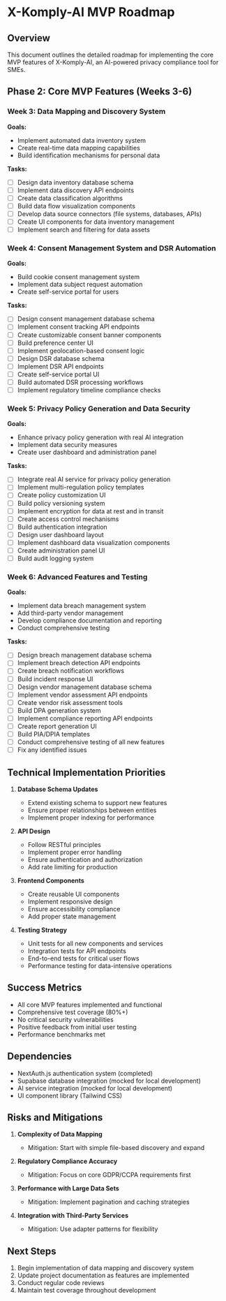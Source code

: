 # X-Komply-AI MVP Roadmap

## Overview
This document outlines the detailed roadmap for implementing the core MVP features of X-Komply-AI, an AI-powered privacy compliance tool for SMEs.

## Phase 2: Core MVP Features (Weeks 3-6)

### Week 3: Data Mapping and Discovery System

**Goals:**
- Implement automated data inventory system
- Create real-time data mapping capabilities
- Build identification mechanisms for personal data

**Tasks:**
- [ ] Design data inventory database schema
- [ ] Implement data discovery API endpoints
- [ ] Create data classification algorithms
- [ ] Build data flow visualization components
- [ ] Develop data source connectors (file systems, databases, APIs)
- [ ] Create UI components for data inventory management
- [ ] Implement search and filtering for data assets

### Week 4: Consent Management System and DSR Automation

**Goals:**
- Build cookie consent management system
- Implement data subject request automation
- Create self-service portal for users

**Tasks:**
- [ ] Design consent management database schema
- [ ] Implement consent tracking API endpoints
- [ ] Create customizable consent banner components
- [ ] Build preference center UI
- [ ] Implement geolocation-based consent logic
- [ ] Design DSR database schema
- [ ] Implement DSR API endpoints
- [ ] Create self-service portal UI
- [ ] Build automated DSR processing workflows
- [ ] Implement regulatory timeline compliance checks

### Week 5: Privacy Policy Generation and Data Security

**Goals:**
- Enhance privacy policy generation with real AI integration
- Implement data security measures
- Create user dashboard and administration panel

**Tasks:**
- [ ] Integrate real AI service for privacy policy generation
- [ ] Implement multi-regulation policy templates
- [ ] Create policy customization UI
- [ ] Build policy versioning system
- [ ] Implement encryption for data at rest and in transit
- [ ] Create access control mechanisms
- [ ] Build authentication integration
- [ ] Design user dashboard layout
- [ ] Implement dashboard data visualization components
- [ ] Create administration panel UI
- [ ] Build audit logging system

### Week 6: Advanced Features and Testing

**Goals:**
- Implement data breach management system
- Add third-party vendor management
- Develop compliance documentation and reporting
- Conduct comprehensive testing

**Tasks:**
- [ ] Design breach management database schema
- [ ] Implement breach detection API endpoints
- [ ] Create breach notification workflows
- [ ] Build incident response UI
- [ ] Design vendor management database schema
- [ ] Implement vendor assessment API endpoints
- [ ] Create vendor risk assessment tools
- [ ] Build DPA generation system
- [ ] Implement compliance reporting API endpoints
- [ ] Create report generation UI
- [ ] Build PIA/DPIA templates
- [ ] Conduct comprehensive testing of all new features
- [ ] Fix any identified issues

## Technical Implementation Priorities

1. **Database Schema Updates**
   - Extend existing schema to support new features
   - Ensure proper relationships between entities
   - Implement proper indexing for performance

2. **API Design**
   - Follow RESTful principles
   - Implement proper error handling
   - Ensure authentication and authorization
   - Add rate limiting for production

3. **Frontend Components**
   - Create reusable UI components
   - Implement responsive design
   - Ensure accessibility compliance
   - Add proper state management

4. **Testing Strategy**
   - Unit tests for all new components and services
   - Integration tests for API endpoints
   - End-to-end tests for critical user flows
   - Performance testing for data-intensive operations

## Success Metrics

- All core MVP features implemented and functional
- Comprehensive test coverage (80%+)
- No critical security vulnerabilities
- Positive feedback from initial user testing
- Performance benchmarks met

## Dependencies

- NextAuth.js authentication system (completed)
- Supabase database integration (mocked for local development)
- AI service integration (mocked for local development)
- UI component library (Tailwind CSS)

## Risks and Mitigations

1. **Complexity of Data Mapping**
   - Mitigation: Start with simple file-based discovery and expand

2. **Regulatory Compliance Accuracy**
   - Mitigation: Focus on core GDPR/CCPA requirements first

3. **Performance with Large Data Sets**
   - Mitigation: Implement pagination and caching strategies

4. **Integration with Third-Party Services**
   - Mitigation: Use adapter patterns for flexibility

## Next Steps

1. Begin implementation of data mapping and discovery system
2. Update project documentation as features are implemented
3. Conduct regular code reviews
4. Maintain test coverage throughout development
